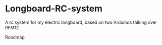 Longboard-RC-system
===================

A rc system for my electric longboard, based on two Arduinos talking over RFM12

Roadmap

